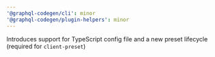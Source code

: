 ```yaml
---
'@graphql-codegen/cli': minor
'@graphql-codegen/plugin-helpers': minor
---
```


Introduces support for TypeScript config file and a new preset lifecycle (required for `client-preset`)
